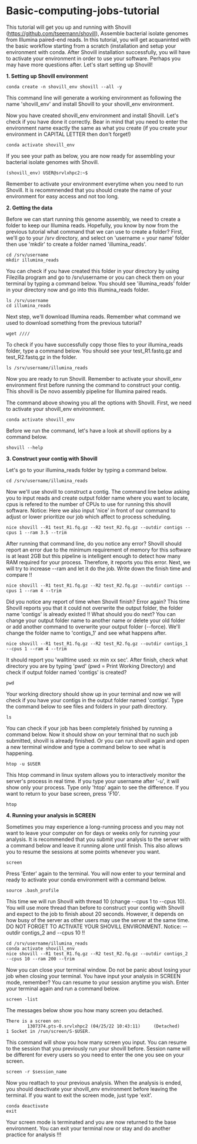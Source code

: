 # Basic-computing-jobs-tutorial

This tutorial will get you up and running with Shovill (https://github.com/tseemann/shovill), Assemble bacterial isolate genomes from Illumina paired-end reads. In this tutorial, you will get acquaninted with the basic workflow starting from a scratch (installation and setup your environment with conda. 
After Shovill installation successfully, you will have to activate your environment in order to use your software. Perhaps you may have more questions after. Let's start setting up Shovill! 

**1. Setting up Shovill environment**
```
conda create -n shovill_env shovill --all -y
```
This command line will generate a working environment as following the name 'shovill_env' and install Shovill to your shovill_env environment.

Now you have created shovill_env environment and install Shovill. Let's check if you have done it correctly. Bear in mind that you need to enter the environment name exactly the same as what you create (if you create your environment in CAPITAL LETTER then don't forget!)

```
conda activate shovill_env 
```

If you see your path as below, you are now ready for assembling your bacterial isolate genomes with Shovill.

```
(shovill_env) USER@srvlxhpc2:~$
```
Remember to activate your environment everytime when you need to run Shovill. It is recommnended that you should create the name of your environment for easy access and not too long. 

**2. Getting the data**

Before we can start running this genome assembly, we need to create a folder to keep our Illumina reads. Hopefully, you know by now from the previous tutorial what command that we can use to create a folder? First, we'll go to your /srv directory, and select on 'username = your name' folder then use 'mkdir' to create a folder named 'illumina_reads'. 

```
cd /srv/username
mkdir illumina_reads
```
You can check if you have created this folder in your directory by using Filezilla program and go to /srv/username or you can check them on your terminal by typing a command below. You should see 'illumina_reads' folder in your directory now and go into this illumina_reads folder.

```
ls /srv/username
cd illumina_reads
``` 
Next step, we'll download Illumina reads. Remember what command we used to download something from the previous tutorial?

```
wget ////
```

To check if you have successfully copy those files to your illumina_reads folder, type a command below. You should see your test_R1.fastq.gz and test_R2.fastq.gz in the folder.

```
ls /srv/username/illumina_reads
```

Now you are ready to run Shovill. Remember to activate your shovill_env environment first before running the command to construct your contig.
This shovill is De novo assembly pipeline for Illumina paired reads. 

The command above showing you all the options with Shovill. First, we need to activate your shovill_env environment.

```
conda activate shovill_env
```
Before we run the command, let's have a look at shovill options by a command below.

```
shovill --help
```

**3. Construct your contig with Shovill**

Let's go to your illumina_reads folder by typing a command below. 

```
cd /srv/username/illumina_reads
```
Now we'll use shovill to construct a contig. The command line below asking you to input reads and create output folder name where you want to locate, cpus is refered to the number of CPUs to use for running this shovill software. Notice: Here we also input 'nice' in front of our command to adjust or lower prioritize our job which affect to process scheduling.

```
nice shovill --R1 test_R1.fq.gz --R2 test_R2.fq.gz --outdir contigs --cpus 1 --ram 3.5 --trim 
```
After running that command line, do you notice any error? Shovill should report an error due to the minimum requirement of memory for this software is at least 2GB but this pipeline is intelligent enough to detect how many RAM required for your process. Therefore, it reports you this error. Next, we will try to increase --ram and let it do the job. Write down the finish time and compare !!

```
nice shovill --R1 test_R1.fq.gz --R2 test_R2.fq.gz --outdir contigs --cpus 1 --ram 4 --trim 
```

Did you notice any report of time when Shovill finish? Error again? This time Shovill reports you that it could not overwrite the output folder, the folder name 'contigs' is already existed !! What should you do next? You can change your output folder name to another name or delete your old folder or add another command to overwrite your output folder (--force). We'll change the folder name to 'contigs_1' and see what happens after.

```
nice shovill --R1 test_R1.fq.gz --R2 test_R2.fq.gz --outdir contigs_1 --cpus 1 --ram 4 --trim 
```

It should report you 'walltime used: xx min xx sec'. After finish, check what directory you are by typing 'pwd' (pwd = Print Working Directory) and check if output folder named 'contigs' is created?

```
pwd
```
Your working directory should show up in your terminal and now we will check if you have your contigs in the output folder named 'contigs'. Type the command below to see files and folders in your path directory.

```
ls
```
You can check if your job has been completely finished by running a command below. Now it should show on your terminal that no such job submitted, shovill is already finished. Or you can run shovill again and open a new terminal window and type a command below to see what is happening.    

```
htop -u $USER
```

This htop command in linux system allows  you to interactively monitor the server's process in real time. If you type your username after '-u', it will show only your process. Type only 'htop' again to see the difference. If you want to return to your base screen, press 'F10'.

```
htop
```

**4. Running your analysis in SCREEN**

Sometimes you may experience a long-running process and you may not want to leave your computer on for days or weeks only for running your analysis. It is recommended that you submit your analysis to the server with a command below and leave it running alone until finish. This also allows you to resume the sessions at some points whenever you want.  

```
screen
```

Press 'Enter' again to the terminal. You will now enter to your terminal and ready to activate your conda environment with a command below.

```
source .bash_profile
```

This time we will run Shovill with thread 10 (change --cpus 1 to --cpus 10). You will use more thread than before to construct your contig with Shovill and expect to the job to finish about 20 seconds. However, it depends on how busy of the server as other users may use the server at the same time. DO NOT FORGET TO ACTIVATE YOUR SHOVILL ENVIRONMENT. Notice: --outdir contigs_2 and --cpus 10 !!

```
cd /srv/username/illumina_reads
conda activate shovill_env
nice shovill --R1 test_R1.fq.gz --R2 test_R2.fq.gz --outdir contigs_2 --cpus 10 --ram 200 --trim 
```
Now you can close your terminal window. Do not be panic about losing your job when closing your terminal. You have input your analysis in SCREEN mode, remember? You can resume to your session anytime you wish. Enter your terminal again and run a command below.

```
screen -list
```
The messages below show you how many screen you detached. 
```
There is a screen on:
        1307374.pts-0.srvlxhpc2 (04/25/22 10:43:11)     (Detached)
1 Socket in /run/screen/S-$USER.
```

This command will show you how many screen you input. You can resume to the session that you previously run your shovill before. Session name will be different for every users so you need to enter the one you see on your screen. 

```
screen -r $session_name
```

Now you reattach to your previous analysis. When the analysis is ended, you should deactivate your shovill_env environment before leaving the terminal. If you want to exit the screen mode, just type 'exit'. 

```
conda deactivate
exit
```
Your screen mode is terminated and you are now returned to the base environment. You can exit your terminal now or stay and do another practice for analysis !!!
